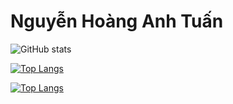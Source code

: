 # Nguyễn Hoàng Anh Tuấn

![GitHub stats](https://github-readme-stats.vercel.app/api?username=nguyenhoanganhtuan1206&show_icons=true&theme=radical)


[![Top Langs](https://github-readme-stats.vercel.app/api/top-langs/?username=nguyenhoanganhtuan1206&langs_count=8&theme=radical)](https://github.com/anuraghazra/github-readme-stats)

[![Top Langs](https://github-readme-stats.vercel.app/api/top-langs/?username=nguyenhoanganhtuan1206&layout=compact&theme=radical)](https://github.com/anuraghazra/github-readme-stats)

